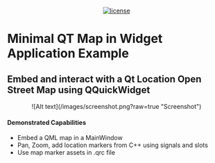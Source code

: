 <p align="center">
  <a href="https://github.com/rruchte/qrzclient/blob/master/LICENSE"><img src="https://img.shields.io/badge/License-MIT-blue.svg" alt="license"></a>
</p>

# Minimal QT Map in Widget Application Example

## Embed and interact with a Qt Location Open Street Map using QQuickWidget

<div style="text-align: center;">
![Alt text](/images/screenshot.png?raw=true "Screenshot")
</div>

#### Demonstrated Capabilities
* Embed a QML map in a MainWindow
* Pan, Zoom, add location markers from C++ using signals and slots
* Use map marker assets in .qrc file
